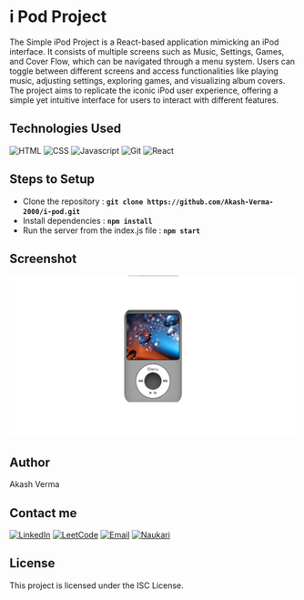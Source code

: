 # i Pod Project

The Simple iPod Project is a React-based application mimicking an iPod interface. It consists of multiple screens such as Music, Settings, Games, and Cover Flow, which can be navigated through a menu system. Users can toggle between different screens and access functionalities like playing music, adjusting settings, exploring games, and visualizing album covers. The project aims to replicate the iconic iPod user experience, offering a simple yet intuitive interface for users to interact with different features.

## Technologies Used

![HTML](https://img.shields.io/badge/HTML5-E34F26?style=for-the-badge&logo=html5&logoColor=white)
![CSS](https://img.shields.io/badge/CSS3-1572B6?style=for-the-badge&logo=css3&logoColor=white)
![Javascript](https://img.shields.io/badge/JavaScript-F7DF1E?style=for-the-badge&logo=javascript&logoColor=black)
![Git](https://img.shields.io/badge/GIT-E44C30?style=for-the-badge&logo=git&logoColor=white)
![React](https://img.shields.io/badge/React-20232A?style=for-the-badge&logo=react&logoColor=61DAFB)



## Steps to Setup

- Clone the repository : **`git clone https://github.com/Akash-Verma-2000/i-pod.git`**
- Install dependencies : **`npm install`**
- Run the server from the index.js file : **`npm start`**

## Screenshot

![Main View](./src/images/Screenshot.png)

## Author

Akash Verma

## Contact me

[![LinkedIn](https://img.shields.io/badge/LinkedIn-0077B5?style=for-the-badge&logo=linkedin&logoColor=white)](https://www.linkedin.com/in/akash-verma-09aug2000/) [![LeetCode](https://img.shields.io/badge/-LeetCode-FFA116?style=for-the-badge&logo=LeetCode&logoColor=black)](https://leetcode.com/Akash_Verma2000/) [![Email](https://img.shields.io/badge/Email-D14836?style=for-the-badge&logo=gmail&logoColor=white)](mailto:akash.verma217112@gmail.com)
[![Naukari](https://img.shields.io/badge/Naukri.com-0A66C2?style=for-the-badge&logo=Naukri.com&logoColor=white)](https://www.naukri.com/mnjuser/profile)

## License

This project is licensed under the ISC License.
